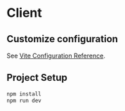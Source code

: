 # Client

## Customize configuration

See [Vite Configuration Reference](https://vitejs.dev/config/).

## Project Setup

```sh
npm install
npm run dev
```
